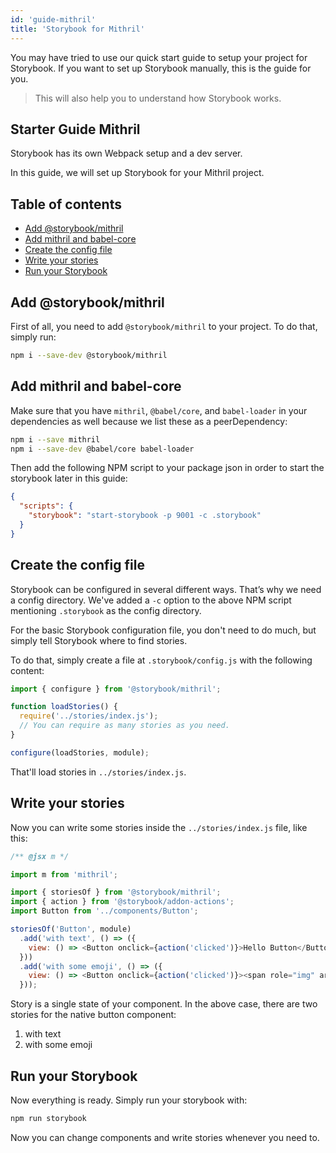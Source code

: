 ```yaml
---
id: 'guide-mithril'
title: 'Storybook for Mithril'
---
```


You may have tried to use our quick start guide to setup your project for Storybook. If you want to set up Storybook manually, this is the guide for you.

> This will also help you to understand how Storybook works.

## Starter Guide Mithril

Storybook has its own Webpack setup and a dev server.

In this guide, we will set up Storybook for your Mithril project.

## Table of contents

-   [Add @storybook/mithril](#add-storybookmithril)
-   [Add mithril and babel-core](#add-mithril-and-babel-core)
-   [Create the config file](#create-the-config-file)
-   [Write your stories](#write-your-stories)
-   [Run your Storybook](#run-your-storybook)

## Add @storybook/mithril

First of all, you need to add `@storybook/mithril` to your project. To do that, simply run:

```sh
npm i --save-dev @storybook/mithril
```

## Add mithril and babel-core

Make sure that you have `mithril`, `@babel/core`, and `babel-loader` in your dependencies as well because we list these as a peerDependency:

```sh
npm i --save mithril
npm i --save-dev @babel/core babel-loader
```

Then add the following NPM script to your package json in order to start the storybook later in this guide:

```json
{
  "scripts": {
    "storybook": "start-storybook -p 9001 -c .storybook"
  }
}
```

## Create the config file

Storybook can be configured in several different ways. 
That’s why we need a config directory. We've added a `-c` option to the above NPM script mentioning `.storybook` as the config directory.

For the basic Storybook configuration file, you don't need to do much, but simply tell Storybook where to find stories.

To do that, simply create a file at `.storybook/config.js` with the following content:

```js
import { configure } from '@storybook/mithril';

function loadStories() {
  require('../stories/index.js');
  // You can require as many stories as you need.
}

configure(loadStories, module);
```

That'll load stories in `../stories/index.js`.

## Write your stories

Now you can write some stories inside the `../stories/index.js` file, like this:

```js
/** @jsx m */

import m from 'mithril';

import { storiesOf } from '@storybook/mithril';
import { action } from '@storybook/addon-actions';
import Button from '../components/Button';

storiesOf('Button', module)
  .add('with text', () => ({
    view: () => <Button onclick={action('clicked')}>Hello Button</Button>
  }))
  .add('with some emoji', () => ({
  	view: () => <Button onclick={action('clicked')}><span role="img" aria-label="so cool">😀 😎 👍 💯</span></Button>
  }));
```

Story is a single state of your component. In the above case, there are two stories for the native button component:

1.  with text
2.  with some emoji

## Run your Storybook

Now everything is ready. Simply run your storybook with:

```sh
npm run storybook
```

Now you can change components and write stories whenever you need to.
